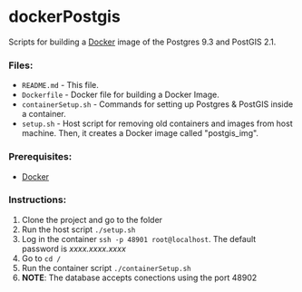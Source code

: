 dockerPostgis
=============

Scripts for building a <a href="http://www.docker.com/">Docker</a> image of the Postgres 9.3 and PostGIS 2.1.


<h3>Files:</h3>
<ul>
<li><code>README.md</code> - This file.</li>
<li><code>Dockerfile</code> - Docker file for building a Docker Image.</li>
<li><code>containerSetup.sh</code> - Commands for setting up Postgres & PostGIS inside a container.</li>
<li><code>setup.sh</code> - Host script for removing old containers and images from host machine. Then, it creates a Docker image called "postgis_img".</li>
</ul>

<h3>Prerequisites:</h3>
<ul>
<li><a href="http://www.docker.com/">Docker</a></li>
</ul>

<h3>Instructions:</h3>
<ol>
<li>Clone the project and go to the folder</li>
<li>Run the host script <code>./setup.sh</code>
<li>Log in the container <code>ssh -p 48901 root@localhost</code>. The default password is <em>xxxx.xxxx.xxxx</em></li>
<li>Go to <code>cd /</code></li>
<li>Run the container script <code>./containerSetup.sh</code></li>
<li><b>NOTE</b>: The database accepts conections using the port 48902</li>
</ol>